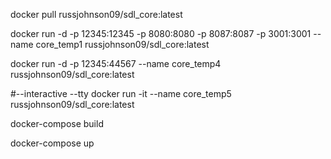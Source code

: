 docker pull russjohnson09/sdl_core:latest

docker run -d -p 12345:12345 -p 8080:8080 -p 8087:8087 -p 3001:3001 --name core_temp1 russjohnson09/sdl_core:latest

docker run -d -p 12345:44567  --name core_temp4 russjohnson09/sdl_core:latest

#--interactive --tty
docker run -it --name core_temp5 russjohnson09/sdl_core:latest



docker-compose build




docker-compose up
